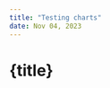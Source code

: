 ```yaml
---
title: "Testing charts"
date: Nov 04, 2023
---
```


<script lang="ts">
	import WhiskerPlotSsr from "$components/chart/WhiskerPlot.ssr.svelte";
	import WhiskerPlotClient from "$components/chart/WhiskerPlot.client.svelte";
</script>

# {title}



<WhiskerPlotSsr />
<WhiskerPlotClient />
